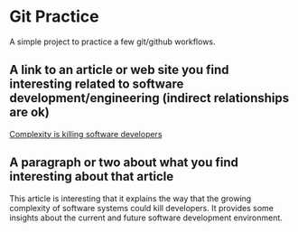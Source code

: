 # Git Practice
A simple project to practice a few git/github workflows.
## A link to an article or web site you find interesting related to software development/engineering (indirect relationships are ok)
[Complexity is killing software developers](https://www.infoworld.com/article/3639050/complexity-is-killing-software-developers.html)
## A paragraph or two about what you find interesting about that article
This article is interesting that it explains the way that the growing complexity of software systems could kill developers. It provides some insights about the current and future software development environment.
